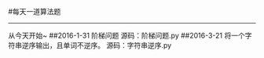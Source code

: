 #每天一道算法题  
<hr>
从今天开始~  
##2016-1-31  
阶梯问题  
源码：阶梯问题.py
##2016-3-21
将一个字符串逆序输出，且单词不逆序。  
源码：字符串逆序.py